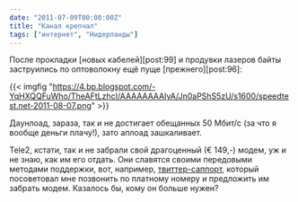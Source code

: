 ```yaml
---
date: "2011-07-09T00:00:00Z"
title: "Канал крепчал"
tags: ["интернет", "Нидерланды"]
---
```


После прокладки [новых кабелей][post:99] и продувки лазеров байты заструились по оптоволокну ещё пуще [прежнего][post:96]:

{{< imgfig "https://4.bp.blogspot.com/-YqHXQQFuWho/TheAFtLzhcI/AAAAAAAAIyA/Jn0aPShS5zU/s1600/speedtest.net-2011-08-07.png" >}}

<!--more-->

Даунлоад, зараза, так и не достигает обещанных 50 Мбит/с (за что я вообще деньги плачу!), зато аплоад зашкаливает.

Tele2, кстати, так и не забрали свой драгоценный (€ 149,-) модем, уж и не знаю, как им его отдать. Они славятся своими передовыми методами поддержки, вот, например, [твиттер-саппорт](http://twitter.com/#!/Tele2Webcare), который посоветовал мне позвонить по платному номеру и предложить им забрать модем. Казалось бы, кому он больше нужен?
